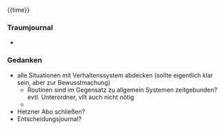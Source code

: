 {{time}}

### Traumjournal
- 
### Gedanken
- alle Situationen mit Verhaltenssystem abdecken (sollte eigentlich klar sein, aber zur Bewusstmachung)
	- Routinen sind im Gegensatz zu allgemein Systemen zeitgebunden? evtl. Unterordner, vllt auch nicht nötig
	- 
- Hetzner Abo schließen?
- Entscheidungsjournal?